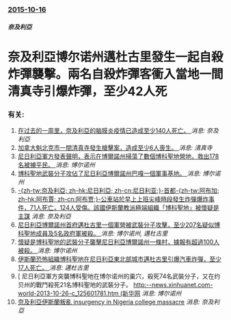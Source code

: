 ### [2015-10-16](/news/2015/10/16/index.md)

##### 奈及利亞
# 奈及利亞博尔诺州邁杜古里發生一起自殺炸彈襲擊。兩名自殺炸彈客衝入當地一間清真寺引爆炸彈，至少42人死




### 有关:

1. [在过去的一周里，奈及利亞的脑膜炎疫情已造成至少140人死亡。 ](/zh/news/2017/03/28/在过去的一周里-奈及利亞的脑膜炎疫情已造成至少140人死亡.md) _消息: 奈及利亞_
2. [加拿大魁北克市一間清真寺發生槍擊案，造成至少6人喪生。 ](/zh/news/2017/01/29/加拿大魁北克市一間清真寺發生槍擊案-造成至少6人喪生.md) _消息: 清真寺_
3. [尼日利亞軍方發表聲明，表示在博爾諾州掃蕩了數個博科聖地營地，救出178名被擄平民。 ](/zh/news/2015/08/2/尼日利亞軍方發表聲明-表示在博爾諾州掃蕩了數個博科聖地營地-救出178名被擄平民.md) _消息: 博尔诺州_
4. [ 博科聖地武裝分子攻佔了尼日利亞博爾諾州巴嘎一個軍事基地。 ](/zh/news/2015/01/3/博科聖地武裝分子攻佔了尼日利亞博爾諾州巴嘎一個軍事基地.md) _消息: 博尔诺州_
5. [ -{zh-tw:奈及利亞; zh-hk:尼日利亞; zh-cn:尼日利亚;}-首都-{zh-tw:阿布加; zh-hk:阿布賈; zh-cn:阿布贾;}-公車站於早上上班尖峰時段發生炸彈爆炸事件，71人死亡，124人受傷。該國伊斯蘭教派極端組織「博科聖地」被懷疑是主謀](/zh/news/2014/04/14/zh-tw-奈及利亞-zh-hk-尼日利亞-zh-cn-尼日利亚-首都-zh-tw-阿布加-zh-hk.md) _消息: 奈及利亞_
6. [ 尼日利亞博爾諾州首府邁杜古里一個軍營被武裝分子攻擊，至少207名疑似博科聖地成員及5名政府軍被殺。 ](/zh/news/2014/03/14/尼日利亞博爾諾州首府邁杜古里一個軍營被武裝分子攻擊-至少207名疑似博科聖地成員及5名政府軍被殺.md) _消息: 博尔诺州, 邁杜古里_
7. [ 懷疑是博科聖地的武裝分子襲擊尼日利亞博爾諾州一條村，據報有超過100人被殺。 ](/zh/news/2014/02/15/懷疑是博科聖地的武裝分子襲擊尼日利亞博爾諾州一條村-據報有超過100人被殺.md) _消息: 博尔诺州_
8. [伊斯蘭恐怖組織博科聖地在尼日利亞東北部城市邁杜古里引爆汽車炸彈，至少17人死亡。 ](/zh/news/2014/01/14/伊斯蘭恐怖組織博科聖地在尼日利亞東北部城市邁杜古里引爆汽車炸彈-至少17人死亡.md) _消息: 邁杜古里_
9. [ 尼日利亞軍方突襲博科聖地在博尔诺州的巢穴，殺死74名武裝分子，又在约贝州的戰鬥殺死21名博科聖地的武裝分子。 [http:--news.xinhuanet.com-world-2013-10-26-c_125601781.htm (新华网](/zh/news/2013/10/24/尼日利亞軍方突襲博科聖地在博尔诺州的巢穴-殺死74名武裝分子-又在约贝州的戰鬥殺死21名博科聖地的武裝分子-htt.md) _消息: 博尔诺州_
10. [ 奈及利亞伊斯蘭叛亂 insurgency in Nigeria college massacre](/zh/news/2013/09/29/奈及利亞伊斯蘭叛亂-insurgency-in-Nigeria-college-massacre.md) _消息: 奈及利亞_
